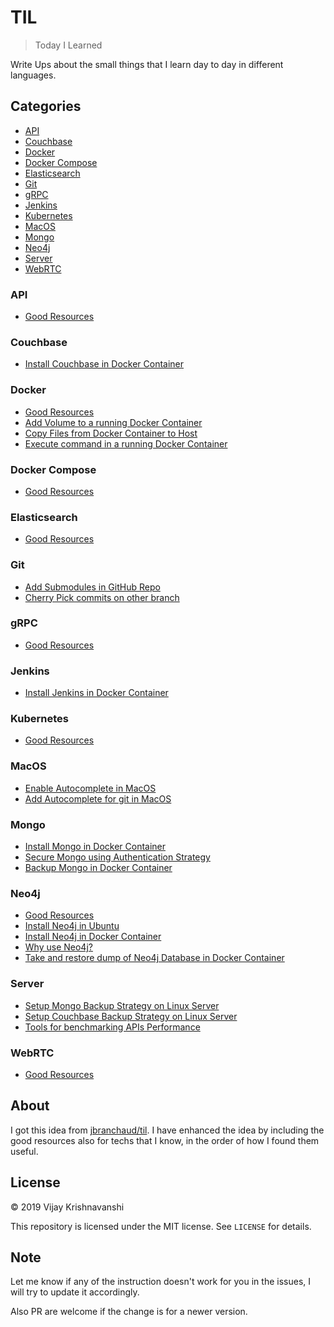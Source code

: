 # TIL

> Today I Learned

Write Ups about the small things that I learn day to day in different languages.

## Categories

* [API](#API)
* [Couchbase](#Couchbase)
* [Docker](#Docker)
* [Docker Compose](#Docker-Compose)
* [Elasticsearch](#Elasticsearch)
* [Git](#Git)
* [gRPC](#gRPC)
* [Jenkins](#Jenkins)
* [Kubernetes](#Kubernetes)
* [MacOS](#MacOS)
* [Mongo](#Mongo)
* [Neo4j](#Neo4j)
* [Server](#Server)
* [WebRTC](#WebRTC)

### API

* [Good Resources](api/good-resources.md)

### Couchbase

* [Install Couchbase in Docker Container](couchbase/install-couchbase-in-a-docker-container.md)

### Docker

* [Good Resources](docker/good-resources.md)
* [Add Volume to a running Docker Container](docker/addadd-volume-to-running-docker-container.md)
* [Copy Files from Docker Container to Host](docker/copy-files-from-docker-container-to-host.md )
* [Execute command in a running Docker Container](docker/execute-command-inside-docker-container.md)

### Docker Compose

* [Good Resources](docker-compose/good-resources.md)

### Elasticsearch

* [Good Resources](elasticsearch/good-resources.md)

### Git

* [Add Submodules in GitHub Repo](git/add-submodules-in-github-repo.md)
* [Cherry Pick commits on other branch](git/cherry-pick-commits-on-other-branch.md)

### gRPC

* [Good Resources](gRPC/good-resources.md)

### Jenkins

* [Install Jenkins in Docker Container](jenkins/install-jenkins-in-docker-container.md)

### Kubernetes

* [Good Resources](kubernetes/good-resources.md)

### MacOS

* [Enable Autocomplete in MacOS](macos/enable-autocomplete-in-macos.md)
* [Add Autocomplete for git in MacOS](macos/add-autocompletion-for-git-in-macos.md)

### Mongo

* [Install Mongo in Docker Container](mongo/install-mongo-in-a-docker-container.md)
* [Secure Mongo using Authentication Strategy](mongo/secure-mongo-using-authentication-strategy.md)
* [Backup Mongo in Docker Container](mongo/backup-mongo-in-a-docker-container.md)

### Neo4j

* [Good Resources](neo4j/good-resources.md)
* [Install Neo4j in Ubuntu](neo4j/install-neo4j-in-ubuntu.md)
* [Install Neo4j in Docker Container](neo4j/install-neo4j-in-docker-container.md)
* [Why use Neo4j?](neo4j/why-use-neo4j.md)
* [Take and restore dump of Neo4j Database in Docker Container](neo4j/take-and-restore-dump-in-neo4j-docker-container.md)

### Server

* [Setup Mongo Backup Strategy on Linux Server](server/setup-mongo-backup-strategy-on-linux-server.md)
* [Setup Couchbase Backup Strategy on Linux Server](server/setup-couchbase-backup-strategy-on-linux-server.md)
* [Tools for benchmarking APIs Performance](server/tools-to-benchmark-apis-performance.md)

### WebRTC

* [Good Resources](webRTC/good-resources.md)

## About

I got this idea from
[jbranchaud/til](https://github.com/jbranchaud/til). I have enhanced the idea by including the good resources also for techs that I know, in the order of how I found them useful.

## License

&copy; 2019 Vijay Krishnavanshi

This repository is licensed under the MIT license. See `LICENSE` for
details.

## Note

Let me know if any of the instruction doesn't work for you in the issues, I will try to update it accordingly.

Also PR are welcome if the change is for a newer version.
